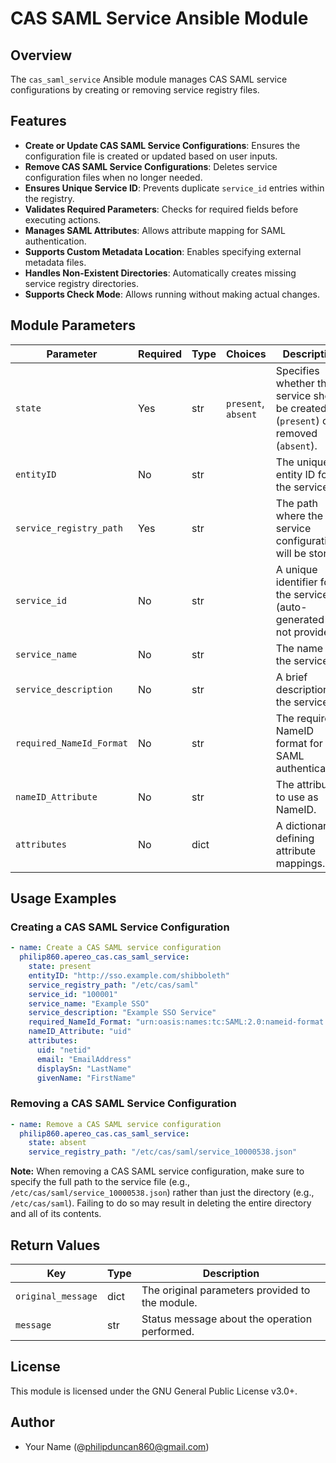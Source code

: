 # CAS SAML Service Ansible Module

## Overview
The `cas_saml_service` Ansible module manages CAS SAML service configurations by creating or removing service registry files.

## Features
- **Create or Update CAS SAML Service Configurations**: Ensures the configuration file is created or updated based on user inputs.
- **Remove CAS SAML Service Configurations**: Deletes service configuration files when no longer needed.
- **Ensures Unique Service ID**: Prevents duplicate `service_id` entries within the registry.
- **Validates Required Parameters**: Checks for required fields before executing actions.
- **Manages SAML Attributes**: Allows attribute mapping for SAML authentication.
- **Supports Custom Metadata Location**: Enables specifying external metadata files.
- **Handles Non-Existent Directories**: Automatically creates missing service registry directories.
- **Supports Check Mode**: Allows running without making actual changes.

## Module Parameters

| Parameter               | Required | Type   | Choices    | Description |
|-------------------------|----------|--------|------------|-------------|
| `state`                 | Yes      | str    | `present`, `absent` | Specifies whether the service should be created (`present`) or removed (`absent`). |
| `entityID`              | No       | str    |            | The unique entity ID for the service. |
| `service_registry_path` | Yes      | str    |            | The path where the service configuration will be stored. |
| `service_id`           | No       | str    |            | A unique identifier for the service (auto-generated if not provided). |
| `service_name`         | No       | str    |            | The name of the service. |
| `service_description`  | No       | str    |            | A brief description of the service. |
| `required_NameId_Format` | No     | str    |            | The required NameID format for SAML authentication. |
| `nameID_Attribute`     | No       | str    |            | The attribute to use as NameID. |
| `attributes`           | No       | dict   |            | A dictionary defining attribute mappings. |

## Usage Examples

### Creating a CAS SAML Service Configuration
```yaml
- name: Create a CAS SAML service configuration
  philip860.apereo_cas.cas_saml_service:
    state: present
    entityID: "http://sso.example.com/shibboleth"
    service_registry_path: "/etc/cas/saml"
    service_id: "100001"
    service_name: "Example SSO"
    service_description: "Example SSO Service"
    required_NameId_Format: "urn:oasis:names:tc:SAML:2.0:nameid-format:unspecified"
    nameID_Attribute: "uid"
    attributes:
      uid: "netid"
      email: "EmailAddress"
      displaySn: "LastName"
      givenName: "FirstName"
```

### Removing a CAS SAML Service Configuration
```yaml
- name: Remove a CAS SAML service configuration
  philip860.apereo_cas.cas_saml_service:
    state: absent
    service_registry_path: "/etc/cas/saml/service_10000538.json"
```
**Note:** When removing a CAS SAML service configuration, make sure to specify the full path to the service file (e.g., `/etc/cas/saml/service_10000538.json`) rather than just the directory (e.g., `/etc/cas/saml`). Failing to do so may result in deleting the entire directory and all of its contents.

## Return Values

| Key                | Type   | Description |
|--------------------|--------|-------------|
| `original_message` | dict   | The original parameters provided to the module. |
| `message`          | str    | Status message about the operation performed. |

## License
This module is licensed under the GNU General Public License v3.0+.

## Author
- Your Name (@philipduncan860@gmail.com)

